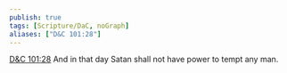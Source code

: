 ```yaml
---
publish: true
tags: [Scripture/DaC, noGraph]
aliases: ["D&C 101:28"]
---
```

[D&C 101:28](https://churchofjesuschrist.org/study/scriptures/dc-testament/dc/101?lang=eng&id=p28#p28) And in that day Satan shall not have power to tempt any man.
